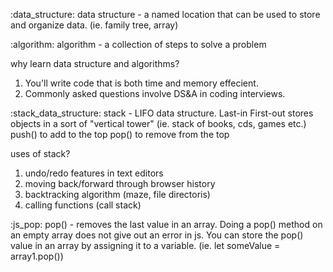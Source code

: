 :data_structure:
data structure - a named location that can be used to store and organize data.
(ie. family tree, array)

:algorithm:
algorithm - a collection of steps to solve a problem

why learn data structure and algorithms?
1. You'll write code that is both time and memory effecient.
2. Commonly asked questions involve DS&A in coding interviews.


:stack_data_structure:
stack - LIFO data structure. Last-in First-out stores objects in a sort of
"vertical tower" (ie. stack of books, cds, games etc.)
push() to add to the top
pop() to remove from the top

uses of stack?
1. undo/redo features in text editors
2. moving back/forward through browser history
3. backtracking algorithm (maze, file directoris)
4. calling functions (call stack)

:js_pop:
pop() - removes the last value in an array.
Doing a pop() method on an empty array does not give out an error in js.
You can store the pop() value in an array by assigning it to a variable.
(ie. let someValue = array1.pop())
